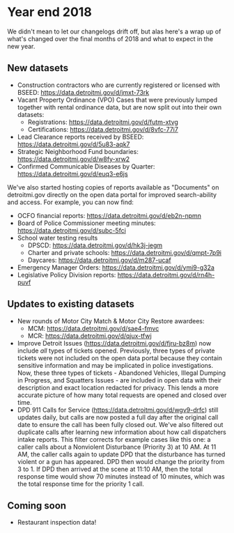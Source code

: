 # Year end 2018

We didn't mean to let our changelogs drift off, but alas here's a wrap up of what's changed over the final months of 2018 and what to expect in the new year.

## New datasets

- Construction contractors who are currently registered or licensed with BSEED: https://data.detroitmi.gov/d/jmxt-73rk 
- Vacant Property Ordinance (VPO) Cases that were previously lumped together with rental ordinance data, but are now split out into their own datasets:
  - Registrations: https://data.detroitmi.gov/d/futm-xtvg
  - Certifications: https://data.detroitmi.gov/d/8vfc-77i7
- Lead Clearance reports received by BSEED: https://data.detroitmi.gov/d/5u83-aqk7 
- Strategic Neighborhood Fund boundaries: https://data.detroitmi.gov/d/w8fy-xrw2
- Confirmed Communicable Diseases by Quarter: https://data.detroitmi.gov/d/euq3-e6js

We've also started hosting copies of reports available as "Documents" on detroitmi.gov directly on the open data portal for improved search-ability and access. For example, you can now find:
- OCFO financial reports: https://data.detroitmi.gov/d/eb2n-npmn
- Board of Police Commissioner meeting minutes: https://data.detroitmi.gov/d/subc-5fci
- School water testing results
  - DPSCD: https://data.detroitmi.gov/d/hk3j-jegm
  - Charter and private schools: https://data.detroitmi.gov/d/qmpt-7p9i
  - Daycares: https://data.detroitmi.gov/d/m287-ucaf
- Emergency Manager Orders: https://data.detroitmi.gov/d/ymi9-g32a
- Legislative Policy Division reports: https://data.detroitmi.gov/d/rn4h-puvf

## Updates to existing datasets

- New rounds of Motor City Match & Motor City Restore awardees:
  - MCM: https://data.detroitmi.gov/d/sae4-fmvc 
  - MCR: https://data.detroitmi.gov/d/qjux-tfwj
- Improve Detroit Issues (https://data.detroitmi.gov/d/fjru-bz8m) now include _all_ types of tickets opened. Previously, three types of private tickets were not included on the open data portal because they contain sensitive information and may be implicated in police investigations. Now, these three types of tickets - Abandoned Vehicles, Illegal Dumping in Progress, and Squatters Issues - are included in open data with their description and exact location redacted for privacy. This lends a more accurate picture of how many total requests are opened and closed over time. 
- DPD 911 Calls for Service (https://data.detroitmi.gov/d/wgv9-drfc) still updates daily, but calls are now posted a full day after the original call date to ensure the call has been fully closed out. We've also filtered out duplicate calls after learning new information about how call dispatchers intake reports. This filter corrects for example cases like this one: a caller calls about a Nonviolent Disturbance (Priority 3) at 10 AM. At 11 AM, the caller calls again to update DPD that the disturbance has turned violent or a gun has appeared. DPD then would change the priority from 3 to 1. If DPD then arrived at the scene at 11:10 AM, then the total response time would show 70 minutes instead of 10 minutes, which was the total response time for the priority 1 call.

## Coming soon

- Restaurant inspection data!
